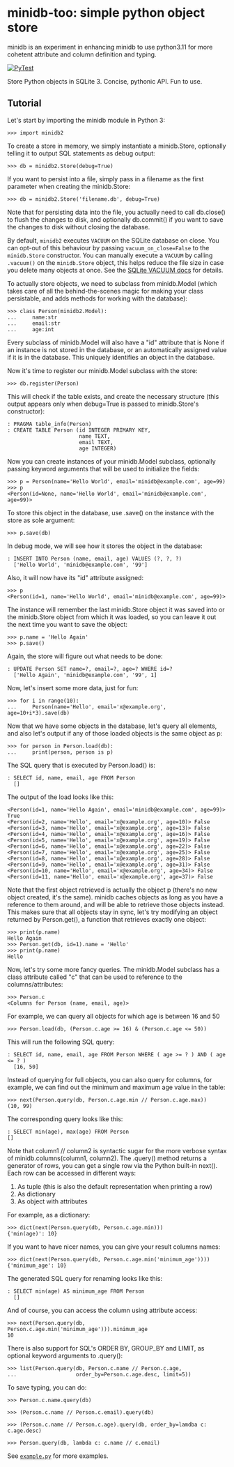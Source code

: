 minidb-too: simple python object store
======================================

minidb is an experiment in enhancing minidb to use python3.11 for more cohetent attribute and column definition and typing.

[![PyTest](https://github.com/ismaelharunid/minidb-too/actions/workflows/pytest.yaml/badge.svg)](https://github.com/minidb-too/actions/workflows/pytest.yaml)

Store Python objects in SQLite 3. Concise, pythonic API. Fun to use.


Tutorial
--------

Let's start by importing the minidb module in Python 3:

```
>>> import minidb2
```

To create a store in memory, we simply instantiate a minidb.Store, optionally
telling it to output SQL statements as debug output:

```
>>> db = minidb2.Store(debug=True)
```

If you want to persist into a file, simply pass in a filename as the first
parameter when creating the minidb.Store:

```
>>> db = minidb2.Store('filename.db', debug=True)
```

Note that for persisting data into the file, you actually need to call
db.close() to flush the changes to disk, and optionally db.commit() if you
want to save the changes to disk without closing the database.

By default, `minidb2` executes `VACUUM` on the SQLite database on close. You
can opt-out of this behaviour by passing `vacuum_on_close=False` to the
`minidb.Store` constructor. You can manually execute a `VACUUM` by calling
`.vacuum()` on the `minidb.Store` object, this helps reduce the file size
in case you delete many objects at once. See the
[SQLite VACUUM docs](https://www.sqlite.org/lang_vacuum.html) for details.

To actually store objects, we need to subclass from minidb.Model (which takes
care of all the behind-the-scenes magic for making your class persistable, and
adds methods for working with the database):

```
>>> class Person(minidb2.Model):
...     name:str
...     email:str
...     age:int
```

Every subclass of minidb.Model will also have a "id" attribute that is None if
an instance is not stored in the database, or an automatically assigned value
if it is in the database. This uniquely identifies an object in the database.

Now it's time to register our minidb.Model subclass with the store:

```
>>> db.register(Person)
```

This will check if the table exists, and create the necessary structure (this
output appears only when debug=True is passed to minidb.Store's constructor):

```
: PRAGMA table_info(Person)
: CREATE TABLE Person (id INTEGER PRIMARY KEY,
                       name TEXT,
                       email TEXT,
                       age INTEGER)
```

Now you can create instances of your minidb.Model subclass, optionally passing
keyword arguments that will be used to initialize the fields:

```
>>> p = Person(name='Hello World', email='minidb@example.com', age=99)
>>> p
<Person(id=None, name='Hello World', email='minidb@example.com', age=99)>
```

To store this object in the database, use .save() on the instance with the
store as sole argument:

```
>>> p.save(db)
```

In debug mode, we will see how it stores the object in the database:

```
: INSERT INTO Person (name, email, age) VALUES (?, ?, ?)
  ['Hello World', 'minidb@example.com', '99']
```

Also, it will now have its "id" attribute assigned:

```
>>> p
<Person(id=1, name='Hello World', email='minidb@example.com', age=99)>
```

The instance will remember the last minidb.Store object it was saved into or
the minidb.Store object from which it was loaded, so you can leave it out the
next time you want to save the object:

```
>>> p.name = 'Hello Again'
>>> p.save()
```

Again, the store will figure out what needs to be done:

```
: UPDATE Person SET name=?, email=?, age=? WHERE id=?
  ['Hello Again', 'minidb@example.com', '99', 1]
```

Now, let's insert some more data, just for fun:

```
>>> for i in range(10):
...     Person(name='Hello', email='x@example.org', age=10+i*3).save(db)
```

Now that we have some objects in the database, let's query all elements, and
also let's output if any of those loaded objects is the same object as p:

```
>>> for person in Person.load(db):
...     print(person, person is p)
```

The SQL query that is executed by Person.load() is:

```
: SELECT id, name, email, age FROM Person
  []
```

The output of the load looks like this:

```
<Person(id=1, name='Hello Again', email='minidb@example.com', age=99)> True
<Person(id=2, name='Hello', email='x@example.org', age=10)> False
<Person(id=3, name='Hello', email='x@example.org', age=13)> False
<Person(id=4, name='Hello', email='x@example.org', age=16)> False
<Person(id=5, name='Hello', email='x@example.org', age=19)> False
<Person(id=6, name='Hello', email='x@example.org', age=22)> False
<Person(id=7, name='Hello', email='x@example.org', age=25)> False
<Person(id=8, name='Hello', email='x@example.org', age=28)> False
<Person(id=9, name='Hello', email='x@example.org', age=31)> False
<Person(id=10, name='Hello', email='x@example.org', age=34)> False
<Person(id=11, name='Hello', email='x@example.org', age=37)> False
```

Note that the first object retrieved is actually the object p (there's no new
object created, it's the same). minidb caches objects as long as you have a
reference to them around, and will be able to retrieve those objects instead.
This makes sure that all objects stay in sync, let's try modifying an object
returned by Person.get(), a function that retrieves exactly one object:

```
>>> print(p.name)
Hello Again
>>> Person.get(db, id=1).name = 'Hello'
>>> print(p.name)
Hello
```

Now, let's try some more fancy queries. The minidb.Model subclass has a class
attribute called "c" that can be used to reference to the columns/attributes:

```
>>> Person.c
<Columns for Person (name, email, age)>
```

For example, we can query all objects for which age is between 16 and 50

```
>>> Person.load(db, (Person.c.age >= 16) & (Person.c.age <= 50))
```

This will run the following SQL query:

```
: SELECT id, name, email, age FROM Person WHERE ( age >= ? ) AND ( age <= ? )
  [16, 50]
```

Instead of querying for full objects, you can also query for columns, for
example, we can find out the minimum and maximum age value in the table:

```
>>> next(Person.query(db, Person.c.age.min // Person.c.age.max))
(10, 99)
```

The corresponding query looks like this:

```
: SELECT min(age), max(age) FROM Person
[]
```

Note that column1 // column2 is syntactic sugar for the more verbose syntax of
minidb.columns(column1, column2). The .query() method returns a generator of
rows, you can get a single row via the Python built-in next(). Each row can be
accessed in different ways:

 1. As tuple (this is also the default representation when printing a row)
 2. As dictionary
 3. As object with attributes

For example, as a dictionary:

```
>>> dict(next(Person.query(db, Person.c.age.min)))
{'min(age)': 10}
```

If you want to have nicer names, you can give your result columns names:

```
>>> dict(next(Person.query(db, Person.c.age.min('minimum_age'))))
{'minimum_age': 10}
```

The generated SQL query for renaming looks like this:

```
: SELECT min(age) AS minimum_age FROM Person
  []
```

And of course, you can access the column using attribute access:

```
>>> next(Person.query(db, Person.c.age.min('minimum_age'))).minimum_age
10
```

There is also support for SQL's ORDER BY, GROUP_BY and LIMIT, as optional
keyword arguments to .query():

```
>>> list(Person.query(db, Person.c.name // Person.c.age,
...                   order_by=Person.c.age.desc, limit=5))
```

To save typing, you can do:

```
>>> Person.c.name.query(db)

>>> (Person.c.name // Person.c.email).query(db)

>>> (Person.c.name // Person.c.age).query(db, order_by=lamdba c: c.age.desc)

>>> Person.query(db, lambda c: c.name // c.email)
```

See [`example.py`](example.py) for more examples.
